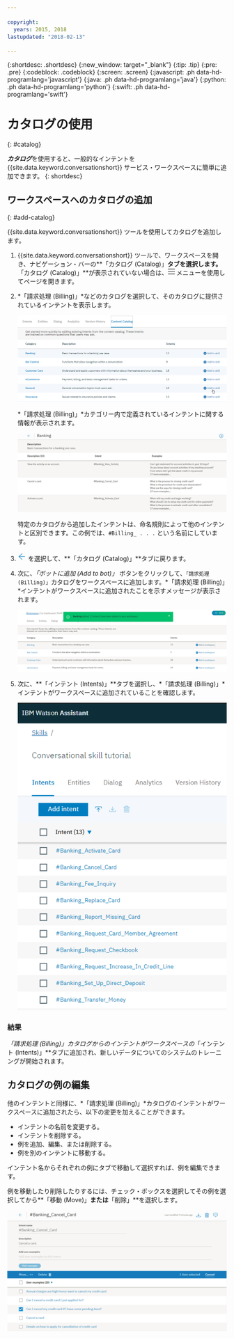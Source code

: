 ```yaml
---

copyright:
  years: 2015, 2018
lastupdated: "2018-02-13"

---
```


{:shortdesc: .shortdesc}
{:new_window: target="_blank"}
{:tip: .tip}
{:pre: .pre}
{:codeblock: .codeblock}
{:screen: .screen}
{:javascript: .ph data-hd-programlang='javascript'}
{:java: .ph data-hd-programlang='java'}
{:python: .ph data-hd-programlang='python'}
{:swift: .ph data-hd-programlang='swift'}

# カタログの使用
{: #catalog}

***カタログ***を使用すると、一般的なインテントを {{site.data.keyword.conversationshort}} サービス・ワークスペースに簡単に追加できます。
{: shortdesc}

## ワークスペースへのカタログの追加
{: #add-catalog}

{{site.data.keyword.conversationshort}} ツールを使用してカタログを追加します。

1.  {{site.data.keyword.conversationshort}} ツールで、ワークスペースを開き、ナビゲーション・バーの**「カタログ (Catalog)」**タブを選択します。**「カタログ (Catalog)」**が表示されていない場合は、![メニュー](images/Menu_16.png) メニューを使用してページを開きます。

1.  *「請求処理 (Billing)」*などのカタログを選択して、そのカタログに提供されているインテントを表示します。

    ![使用可能なカタログを示す画面キャプチャー](images/catalog_overview.png)

    *「請求処理 (Billing)」*カテゴリー内で定義されているインテントに関する情報が表示されます。

    ![「請求処理 (Billing)」カテゴリーのインテントを示す画面キャプチャー](images/catalog_open.png)

    特定のカタログから追加したインテントは、命名規則によって他のインテントと区別できます。この例では、`#Billing_ . . .` という名前にしています。

1.  ![閉じる矢印](images/close_arrow.png) を選択して、**「カタログ (Catalog)」**タブに戻ります。

1.  次に、*「ボットに追加 (Add to bot)」* ボタンをクリックして、`「請求処理 (Billing)」`カタログをワークスペースに追加します。*「請求処理 (Billing)」*インテントがワークスペースに追加されたことを示すメッセージが表示されます。

    ![「ボットに追加 (Add to bot)」ボタンを示す画面キャプチャー](images/catalog_addtobot.png)

1.  次に、**「インテント (Intents)」**タブを選択し、*「請求処理 (Billing)」*インテントがワークスペースに追加されていることを確認します。

    ![「インテント (Intents)」タブに「請求処理 (Billing)」インテントがリストされていることを示す画面キャプチャー](images/catalog_intents.png)

### 結果

*「請求処理 (Billing)」*カタログからのインテントがワークスペースの**「インテント (Intents)」**タブに追加され、新しいデータについてのシステムのトレーニングが開始されます。

## カタログの例の編集

他のインテントと同様に、*「請求処理 (Billing)」*カタログのインテントがワークスペースに追加されたら、以下の変更を加えることができます。

- インテントの名前を変更する。
- インテントを削除する。
- 例を追加、編集、または削除する。
- 例を別のインテントに移動する。

インテント名からそれぞれの例にタブで移動して選択すれば、例を編集できます。

例を移動したり削除したりするには、チェック・ボックスを選択してその例を選択してから**「移動 (Move)」**または**「削除」**を選択します。

  ![例の移動または削除の方法を示す画面キャプチャー](images/catalog_edit.png)
